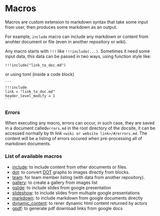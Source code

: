 # Macros
Macros are custom extension to markdown syntax that take some input from user, then produces some markdown as an output.

For example, `include` macro can include any markdown or content from anohter document or file (even in another repository or wiki).

Any macro starts with `!!!` like ```!!!include(...)```. Sometimes it need some input data, this data can be passed in two ways, using function style like:

```
!!!include("link_to_doc.md")
```

or using toml (inside a code block)

````
```
!!!include
link = "link_to_doc.md"
header_level_modify = 1
```
````

### Errors

When executing any macro, errors can occur, in such case, they are saved in a document called`errors.md` in the root directory of the docsite, it can be accessed normally by th link `<wiki or website link>/#/errors.md`. The content will be a listing of errors occured when pre-processing all of markdown documents.


### List of available macros
* [include](include.md): to include content from other documents or files.
* [dot](dot.md): to convert [DOT](https://en.wikipedia.org/wiki/DOT_(graph_description_language)) graphs to images directly from blocks.
* [team](team.md): for team member listing (with data from another repository).
* [gallery](gallery.md): to create a gallery from images list
* [gslide](gslide.md): to include slides from google presentation
* [slideshow](slideshow.md): to include slides from multuple google presentations
* [markdown](markdown.md): to include markdown from google documents directly
* [dynamic_content](dynamic_content.md): to rener dynamic html content returned by actors
* [gpdf](gpdf.md): to generate pdf download links from google docs
